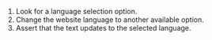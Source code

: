 1. Look for a language selection option.
2. Change the website language to another available option.
3. Assert that the text updates to the selected language.